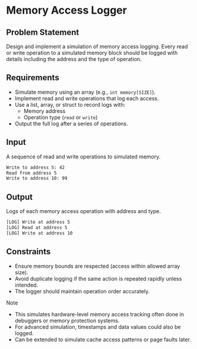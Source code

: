 # Memory Access Logger

## Problem Statement

Design and implement a simulation of memory access logging. Every read or write operation to a simulated memory block should be logged with details including the address and the type of operation.

## Requirements

- Simulate memory using an array (e.g., `int memory[SIZE]`).
- Implement read and write operations that log each access.
- Use a list, array, or struct to record logs with:
  - Memory address
  - Operation type (`read` or `write`)
- Output the full log after a series of operations.

## Input

A sequence of read and write operations to simulated memory.

```bash
Write to address 5: 42
Read from address 5
Write to address 10: 99
```

## Output

Logs of each memory access operation with address and type.

```bash
[LOG] Write at address 5
[LOG] Read at address 5
[LOG] Write at address 10
```

## Constraints

- Ensure memory bounds are respected (access within allowed array size).
- Avoid duplicate logging if the same action is repeated rapidly unless intended.
- The logger should maintain operation order accurately.

> [!NOTE]
>
> - This simulates hardware-level memory access tracking often done in debuggers or memory protection systems.
> - For advanced simulation, timestamps and data values could also be logged.
> - Can be extended to simulate cache access patterns or page faults later.
